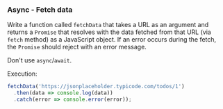 ### Async - Fetch data

Write a function called `fetchData` that takes a URL as an argument and returns a `Promise` that resolves with the data fetched from that URL (via `fetch` method) as a JavaScript object. If an error occurs during the fetch, the `Promise` should reject with an error message. 

Don't use `async`/`await`.

Execution:
```javascript
fetchData('https://jsonplaceholder.typicode.com/todos/1')
  .then(data => console.log(data))
  .catch(error => console.error(error));
```